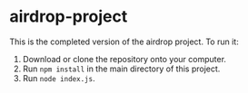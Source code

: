 # airdrop-project

This is the completed version of the airdrop project. To run it:
1. Download or clone the repository onto your computer.
2. Run `npm install` in the main directory of this project.
3. Run `node index.js`.
